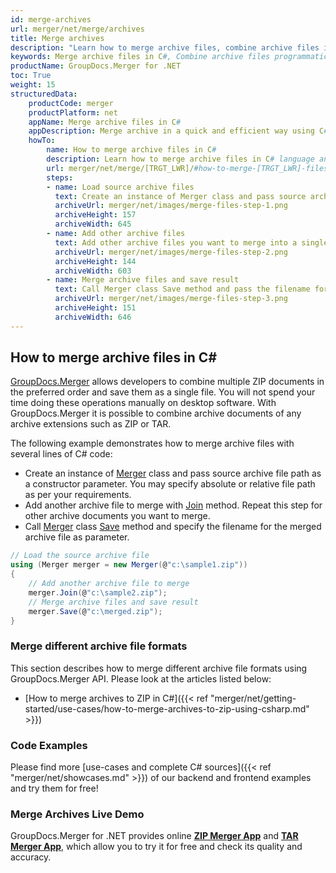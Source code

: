 ```yaml
---
id: merge-archives
url: merger/net/merge/archives
title: Merge archives
description: "Learn how to merge archive files, combine archive files into one file programmatically in C# language using GroupDocs.Merger for .NET library."
keywords: Merge archive files in C#, Combine archive files programmatically
productName: GroupDocs.Merger for .NET
toc: True
weight: 15
structuredData:
    productCode: merger
    productPlatform: net
    appName: Merge archive files in C#
    appDescription: Merge archive in a quick and efficient way using C# language and GroupDocs.Merger for .NET API, without the use of any third-party software like Microsoft or Open Office.
    howTo:
        name: How to merge archive files in C# 
        description: Learn how to merge archive files in C# language and GroupDocs.Merger for .NET API, without the use of any third-party software like Microsoft or Open Office.
        url: merger/net/merge/[TRGT_LWR]/#how-to-merge-[TRGT_LWR]-files-in-c
        steps:
        - name: Load source archive files 
          text: Create an instance of Merger class and pass source archive file path as a constructor parameter. You may specify absolute or relative file path as per your requirements. 
          archiveUrl: merger/net/images/merge-files-step-1.png
          archiveHeight: 157
          archiveWidth: 645
        - name: Add other archive files
          text: Add other archive files you want to merge into a single document with Join method of Merger class.
          archiveUrl: merger/net/images/merge-files-step-2.png
          archiveHeight: 144
          archiveWidth: 603
        - name: Merge archive files and save result 
          text: Call Merger class Save method and pass the filename for the resultant archive file as parameter.
          archiveUrl: merger/net/images/merge-files-step-3.png
          archiveHeight: 151
          archiveWidth: 646
---
```


## How to merge archive files in C\#

[GroupDocs.Merger](https://products.groupdocs.com/merger/net) allows developers to combine multiple ZIP documents in the preferred order and save them as a single file. You will not spend your time doing these operations manually on desktop software.
 With GroupDocs.Merger it is possible to combine archive documents of any archive extensions such as ZIP or TAR.

The following example demonstrates how to merge archive files with several lines of C# code:

* Create an instance of [Merger](https://reference.groupdocs.com/merger/net/groupdocs.merger/merger) class and pass source archive file path as a constructor parameter. You may specify absolute or relative file path as per your requirements.
* Add another archive file to merge with [Join](https://reference.groupdocs.com/merger/net/groupdocs.merger/merger/join) method. Repeat this step for other archive documents you want to merge.
* Call [Merger](https://reference.groupdocs.com/merger/net/groupdocs.merger/merger) class [Save](https://reference.groupdocs.com/merger/net/groupdocs.merger/merger/save) method and specify the filename for the merged archive file as parameter.

```csharp
// Load the source archive file
using (Merger merger = new Merger(@"c:\sample1.zip"))
{
    // Add another archive file to merge
    merger.Join(@"c:\sample2.zip");
    // Merge archive files and save result
    merger.Save(@"c:\merged.zip");
}
```

### Merge different archive file formats

This section describes how to merge different archive file formats using GroupDocs.Merger API. Please look at the articles listed below:

* [How to merge archives to ZIP in C\#]({{< ref "merger/net/getting-started/use-cases/how-to-merge-archives-to-zip-using-csharp.md" >}})

### Code Examples

Please find more [use-cases and complete C# sources]({{< ref "merger/net/showcases.md" >}}) of our backend and frontend examples and try them for free!

### Merge Archives Live Demo

GroupDocs.Merger for .NET provides online [**ZIP Merger App**](https://products.groupdocs.app/merger/zip) and [**TAR Merger App**](https://products.groupdocs.app/merger/tar), which allow you to try it for free and check its quality and accuracy.